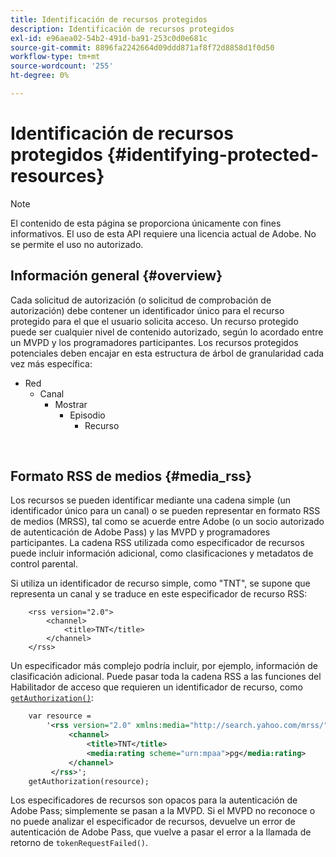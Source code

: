 ```yaml
---
title: Identificación de recursos protegidos
description: Identificación de recursos protegidos
exl-id: e96aea02-54b2-491d-ba91-253c0d0e681c
source-git-commit: 8896fa2242664d09ddd871af8f72d8858d1f0d50
workflow-type: tm+mt
source-wordcount: '255'
ht-degree: 0%

---
```


# Identificación de recursos protegidos {#identifying-protected-resources}

>[!NOTE]
>
>El contenido de esta página se proporciona únicamente con fines informativos. El uso de esta API requiere una licencia actual de Adobe. No se permite el uso no autorizado.

## Información general {#overview}

Cada solicitud de autorización (o solicitud de comprobación de autorización) debe contener un identificador único para el recurso protegido para el que el usuario solicita acceso. Un recurso protegido puede ser cualquier nivel de contenido autorizado, según lo acordado entre un MVPD y los programadores participantes. Los recursos protegidos potenciales deben encajar en esta estructura de árbol de granularidad cada vez más específica:

- Red
   - Canal
      - Mostrar
         - Episodio
            - Recurso

</br>

## Formato RSS de medios {#media_rss}

Los recursos se pueden identificar mediante una cadena simple (un identificador único para un canal) o se pueden representar en formato RSS de medios (MRSS), tal como se acuerde entre Adobe (o un socio autorizado de autenticación de Adobe Pass) y las MVPD y programadores participantes. La cadena RSS utilizada como especificador de recursos puede incluir información adicional, como clasificaciones y metadatos de control parental.


Si utiliza un identificador de recurso simple, como &quot;TNT&quot;, se supone que representa un canal y se traduce en este especificador de recurso RSS:

```RSS
    <rss version="2.0"> 
        <channel>
            <title>TNT</title>
        </channel>
    </rss>
```


Un especificador más complejo podría incluir, por ejemplo, información de clasificación adicional. Puede pasar toda la cadena RSS a las funciones del Habilitador de acceso que requieren un identificador de recurso, como [`getAuthorization()`](/help/authentication/rest-api-reference.md):

```rss
    var resource = 
        '<rss version="2.0" xmlns:media="http://search.yahoo.com/mrss/"> 
             <channel>
                 <title>TNT</title>
                 <media:rating scheme="urn:mpaa">pg</media:rating>
             </channel>
         </rss>'; 
    getAuthorization(resource);
```

Los especificadores de recursos son opacos para la autenticación de Adobe Pass; simplemente se pasan a la MVPD. Si el MVPD no reconoce o no puede analizar el especificador de recursos, devuelve un error de autenticación de Adobe Pass, que vuelve a pasar el error a la llamada de retorno de `tokenRequestFailed()`.

<!--
## Related Information {#related}

-  User Metadata
-  Preflight Authorization
-->
